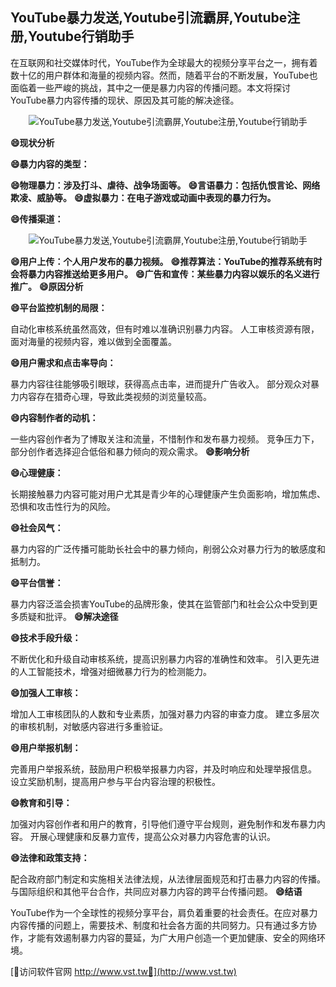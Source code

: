 ## **YouTube暴力发送,Youtube引流霸屏,Youtube注册,Youtube行销助手**

在互联网和社交媒体时代，YouTube作为全球最大的视频分享平台之一，拥有着数十亿的用户群体和海量的视频内容。然而，随着平台的不断发展，YouTube也面临着一些严峻的挑战，其中之一便是暴力内容的传播问题。本文将探讨YouTube暴力内容传播的现状、原因及其可能的解决途径。

 <center><img src="https://vst.tw/MP4/tuiguang/png/3.png" alt="YouTube暴力发送,Youtube引流霸屏,Youtube注册,Youtube行销助手"></center>

**😄现状分析**

**😄暴力内容的类型：**

**😄物理暴力：涉及打斗、虐待、战争场面等。**
**😄言语暴力：包括仇恨言论、网络欺凌、威胁等。**
**😄虚拟暴力：在电子游戏或动画中表现的暴力行为。**

**😄传播渠道：**

 <center><img src="https://vst.tw/MP4/tuiguang/png/1.png" alt="YouTube暴力发送,Youtube引流霸屏,Youtube注册,Youtube行销助手"></center>

**😄用户上传：个人用户发布的暴力视频。**
**😄推荐算法：YouTube的推荐系统有时会将暴力内容推送给更多用户。**
**😄广告和宣传：某些暴力内容以娱乐的名义进行推广。**
**😄原因分析**

**😄平台监控机制的局限：**

自动化审核系统虽然高效，但有时难以准确识别暴力内容。
人工审核资源有限，面对海量的视频内容，难以做到全面覆盖。

**😄用户需求和点击率导向：**

暴力内容往往能够吸引眼球，获得高点击率，进而提升广告收入。
部分观众对暴力内容存在猎奇心理，导致此类视频的浏览量较高。

**😄内容制作者的动机：**

一些内容创作者为了博取关注和流量，不惜制作和发布暴力视频。
竞争压力下，部分创作者选择迎合低俗和暴力倾向的观众需求。
**😄影响分析**

**😄心理健康：**

长期接触暴力内容可能对用户尤其是青少年的心理健康产生负面影响，增加焦虑、恐惧和攻击性行为的风险。

**😄社会风气：**

暴力内容的广泛传播可能助长社会中的暴力倾向，削弱公众对暴力行为的敏感度和抵制力。

**😄平台信誉：**

暴力内容泛滥会损害YouTube的品牌形象，使其在监管部门和社会公众中受到更多质疑和批评。
**😄解决途径**

**😄技术手段升级：**

不断优化和升级自动审核系统，提高识别暴力内容的准确性和效率。
引入更先进的人工智能技术，增强对细微暴力行为的检测能力。

**😄加强人工审核：**

增加人工审核团队的人数和专业素质，加强对暴力内容的审查力度。
建立多层次的审核机制，对敏感内容进行多重验证。

**😄用户举报机制：**

完善用户举报系统，鼓励用户积极举报暴力内容，并及时响应和处理举报信息。
设立奖励机制，提高用户参与平台内容治理的积极性。

**😄教育和引导：**

加强对内容创作者和用户的教育，引导他们遵守平台规则，避免制作和发布暴力内容。
开展心理健康和反暴力宣传，提高公众对暴力内容危害的认识。

**😄法律和政策支持：**

配合政府部门制定和实施相关法律法规，从法律层面规范和打击暴力内容的传播。
与国际组织和其他平台合作，共同应对暴力内容的跨平台传播问题。
**😄结语**

YouTube作为一个全球性的视频分享平台，肩负着重要的社会责任。在应对暴力内容传播的问题上，需要技术、制度和社会各方面的共同努力。只有通过多方协作，才能有效遏制暴力内容的蔓延，为广大用户创造一个更加健康、安全的网络环境。


[👻访问软件官网 http://www.vst.tw👻](http://www.vst.tw)
